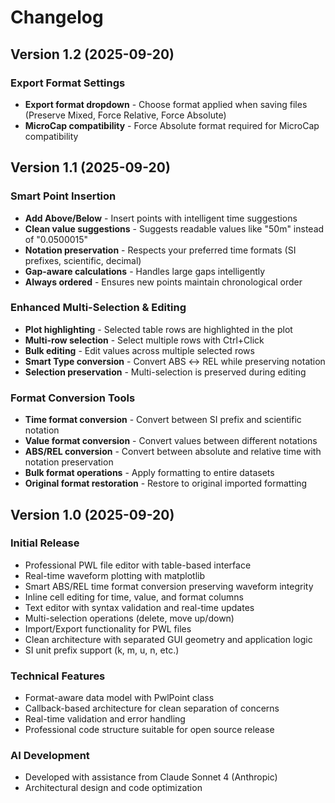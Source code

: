 # Changelog

## Version 1.2 (2025-09-20)

### Export Format Settings
- **Export format dropdown** - Choose format applied when saving files (Preserve Mixed, Force Relative, Force Absolute)
- **MicroCap compatibility** - Force Absolute format required for MicroCap compatibility

## Version 1.1 (2025-09-20)

### Smart Point Insertion
- **Add Above/Below** - Insert points with intelligent time suggestions
- **Clean value suggestions** - Suggests readable values like "50m" instead of "0.0500015"
- **Notation preservation** - Respects your preferred time formats (SI prefixes, scientific, decimal)
- **Gap-aware calculations** - Handles large gaps intelligently
- **Always ordered** - Ensures new points maintain chronological order

### Enhanced Multi-Selection & Editing
- **Plot highlighting** - Selected table rows are highlighted in the plot
- **Multi-row selection** - Select multiple rows with Ctrl+Click
- **Bulk editing** - Edit values across multiple selected rows
- **Smart Type conversion** - Convert ABS ↔ REL while preserving notation
- **Selection preservation** - Multi-selection is preserved during editing

### Format Conversion Tools
- **Time format conversion** - Convert between SI prefix and scientific notation
- **Value format conversion** - Convert values between different notations  
- **ABS/REL conversion** - Convert between absolute and relative time with notation preservation
- **Bulk format operations** - Apply formatting to entire datasets
- **Original format restoration** - Restore to original imported formatting

## Version 1.0 (2025-09-20)

### Initial Release
- Professional PWL file editor with table-based interface
- Real-time waveform plotting with matplotlib
- Smart ABS/REL time format conversion preserving waveform integrity
- Inline cell editing for time, value, and format columns
- Text editor with syntax validation and real-time updates
- Multi-selection operations (delete, move up/down)
- Import/Export functionality for PWL files
- Clean architecture with separated GUI geometry and application logic
- SI unit prefix support (k, m, u, n, etc.)

### Technical Features
- Format-aware data model with PwlPoint class
- Callback-based architecture for clean separation of concerns
- Real-time validation and error handling
- Professional code structure suitable for open source release

### AI Development
- Developed with assistance from Claude Sonnet 4 (Anthropic)
- Architectural design and code optimization
